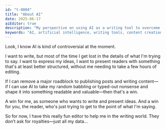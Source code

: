 ```yaml
---
id: "t-0004"
title: "About AI"
date: 2025-06-17
aiEditor: true
description: "My perspective on using AI as a writing tool to overcome creative roadblocks and transform ideas into structured, readable content without losing authenticity."
keywords: "AI, artificial intelligence, writing tools, content creation, AI editing, productivity, writing workflow"
---
```


Look, I know AI is kind of controversial at the moment.

I want to write, but most of the time I get lost in the details of what I'm trying to say. I want to express my ideas, I want to present readers with something that's at least better structured, without me needing to take a few hours of editing.

If I can remove a major roadblock to publishing posts and writing content—if I can use AI to take my random babbling or typed-out nonsense and shape it into something readable and valuable—then that's a win.

A win for me, as someone who wants to write and present ideas.
And a win for you, the reader, who's just trying to get to the point of what I'm saying.

So for now, I have this really fun editor to help me in the writing world. They don’t ask for royalties—just all my data...
